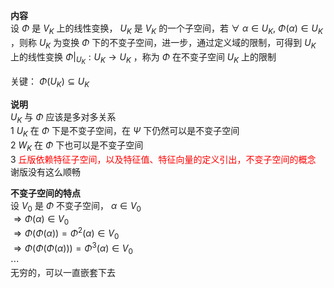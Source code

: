 **内容**  
设 $\Phi$ 是 $V_K$ 上的线性变换， $U_K$ 是 $V_K$ 的一个子空间，若 $\forall\ \alpha\in U_K,\ \Phi(\alpha)\in U_K$ ，则称 $U_K$ 为变换 $\Phi$ 下的不变子空间，进一步，通过定义域的限制，可得到 $U_K$ 上的线性变换 $\Phi|_{U_K}:U_K\to U_K$ ，称为 $\Phi$ 在不变子空间 $U_K$ 上的限制  
  
关键： $\Phi(U_K)\subseteq U_K$  
  
**说明**  
 $U_K$ 与 $\Phi$ 应该是多对多关系  
1  $U_K$ 在 $\Phi$ 下是不变子空间，在 $\Psi$ 下仍然可以是不变子空间  
2  $W_K$ 在 $\Phi$ 下也可以是不变子空间  
3 <font color=red>丘版依赖特征子空间，以及特征值、特征向量的定义引出，不变子空间的概念</font>  
谢版没有这么顺畅  
  
**不变子空间的特点**  
设 $V_0$ 是 $\Phi$ 不变子空间， $\alpha\in V_0$  
 $\Rightarrow\Phi(\alpha)\in V_0$  
 $\Rightarrow\Phi(\Phi(\alpha))=\Phi^2(\alpha)\in V_0$  
 $\Rightarrow\Phi(\Phi(\Phi(\alpha)))=\Phi^3(\alpha)\in V_0$  
 $\cdots$  
无穷的，可以一直嵌套下去  
